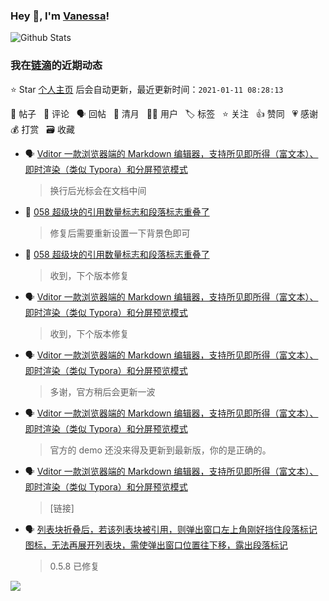 ### Hey 👋, I'm [Vanessa](http://vanessa.b3log.org/)!

![Github Stats](https://github-readme-stats.vercel.app/api?username=Vanessa219&show_icons=true)

<!--events start -->

### 我在[链滴](https://ld246.com)的近期动态

⭐️ Star [个人主页](https://github.com/Vanessa219/Vanessa219) 后会自动更新，最近更新时间：`2021-01-11 08:28:13`

📝 帖子 &nbsp; 💬 评论 &nbsp; 🗣 回帖 &nbsp; 🌙 清月 &nbsp; 👨‍💻 用户 &nbsp; 🏷️ 标签 &nbsp; ⭐️ 关注 &nbsp; 👍 赞同 &nbsp; 💗 感谢 &nbsp; 💰 打赏 &nbsp; 🗃 收藏

* 🗣 [Vditor 一款浏览器端的 Markdown 编辑器，支持所见即所得（富文本）、即时渲染（类似 Typora）和分屏预览模式](https://ld246.com/article/1549638745630/comment/1610264233019#comments)

  > 换行后光标会在文档中间
* 💬 [058 超级块的引用数量标志和段落标志重叠了](https://ld246.com/article/1610159024991/comment/1610173448205#comments)

  > 修复后需要重新设置一下背景色即可
* 💬 [058 超级块的引用数量标志和段落标志重叠了](https://ld246.com/article/1610159024991/comment/1610173109497#comments)

  > 收到，下个版本修复
* 🗣 [Vditor 一款浏览器端的 Markdown 编辑器，支持所见即所得（富文本）、即时渲染（类似 Typora）和分屏预览模式](https://ld246.com/article/1549638745630/comment/1610128714418#comments)

  > 收到，下个版本修复
* 🗣 [Vditor 一款浏览器端的 Markdown 编辑器，支持所见即所得（富文本）、即时渲染（类似 Typora）和分屏预览模式](https://ld246.com/article/1549638745630/comment/1610124916637#comments)

  > 多谢，官方稍后会更新一波
* 🗣 [Vditor 一款浏览器端的 Markdown 编辑器，支持所见即所得（富文本）、即时渲染（类似 Typora）和分屏预览模式](https://ld246.com/article/1549638745630/comment/1610122384167#comments)

  > 官方的 demo 还没来得及更新到最新版，你的是正确的。
* 🗣 [Vditor 一款浏览器端的 Markdown 编辑器，支持所见即所得（富文本）、即时渲染（类似 Typora）和分屏预览模式](https://ld246.com/article/1549638745630/comment/1610099550556#comments)

  > [链接]
* 🗣 [列表块折叠后，若该列表块被引用，则弹出窗口左上角刚好挡住段落标记图标，无法再展开列表块，需使弹出窗口位置往下移，露出段落标记](https://ld246.com/article/1610011012424/comment/1610024921223#comments)

  > 0.5.8 已修复


<!--events end -->

<a title="Hits" target="_blank" href="https://github.com/Vanessa219/Vanessa219"><img src="https://hits.b3log.org/Vanessa219/Vanessa219.svg"></a>
